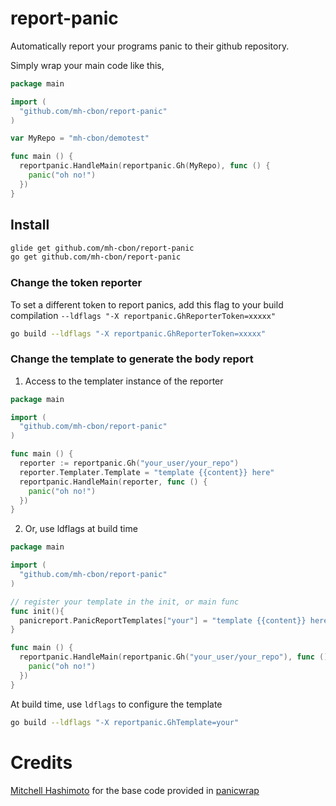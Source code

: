 # report-panic

Automatically report your programs panic to their github repository.

Simply wrap your main code like this,

```go
package main

import (
  "github.com/mh-cbon/report-panic"
)

var MyRepo = "mh-cbon/demotest"

func main () {
  reportpanic.HandleMain(reportpanic.Gh(MyRepo), func () {
    panic("oh no!")
  })
}
```

## Install

```sh
glide get github.com/mh-cbon/report-panic
go get github.com/mh-cbon/report-panic
```

### Change the token reporter

To set a different token to report panics,
add this flag to your build compilation
`--ldflags "-X reportpanic.GhReporterToken=xxxxx"`


```sh
go build --ldflags "-X reportpanic.GhReporterToken=xxxxx"
```

### Change the template to generate the body report

1. Access to the templater instance of the reporter

```go
package main

import (
  "github.com/mh-cbon/report-panic"
)

func main () {
  reporter := reportpanic.Gh("your_user/your_repo")
  reporter.Templater.Template = "template {{content}} here"
  reportpanic.HandleMain(reporter, func () {
    panic("oh no!")
  })
}
```

2. Or, use ldflags at build time

```go
package main

import (
  "github.com/mh-cbon/report-panic"
)

// register your template in the init, or main func
func init(){
  panicreport.PanicReportTemplates["your"] = "template {{content}} here"
}

func main () {
  reportpanic.HandleMain(reportpanic.Gh("your_user/your_repo"), func () {
    panic("oh no!")
  })
}
```

At build time, use `ldflags` to configure the template

```sh
go build --ldflags "-X reportpanic.GhTemplate=your"
```

# Credits

[Mitchell Hashimoto](https://github.com/mitchellh) for the base code provided in [panicwrap](https://github.com/mitchellh/panicwrap)
